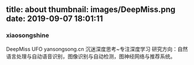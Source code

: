 title: about
thumbnail: images/DeepMiss.png
date: 2019-09-07 18:01:11
---

### xiaosongshine

DeepMiss UFO yansongsong.cn 沉迷深度思考~专注深度学习 研究方向：自然语言处理与自动语音识别，图像识别与自动检测，图神经网络与推荐系统。
